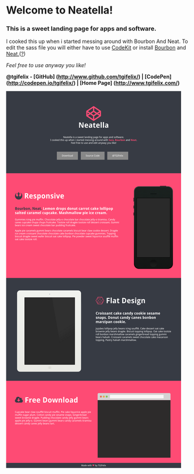 # Welcome to Neatella! #
### This is a **sweet landing page** for **apps** and **software.** ###

I cooked this up when i started messing around with Bourbon And Neat.
To edit the sass file you will either have to use [CodeKit](http://incident57.com/codekit) or install [Bourbon](http://bourbon.io) and [Neat.](http://neat.bourbon.io)([?](https://robots.thoughtbot.com/quick-start-your-bourbon-and-neat))

*Feel free to use anyway you like!*

**@tgifelix - [GitHub] (http://www.github.com/tgifelix/) | [CodePen] (http://codepen.io/tgifelix/) | [Home Page] (http://www.tgifelix.com/)**

![Screenshot](https://raw.githubusercontent.com/TGIFelix/neatella/master/screenshot.png)
